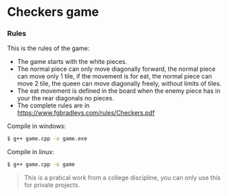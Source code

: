 # Checkers game

### Rules
This is the rules of the game:
* The game starts with the white pieces.
* The normal piece can only move diagonally forward, the normal piece can move only 1 tile, if the movement is for eat, the normal piece can move 2 tile, the queen can move diagonally freely, without limits of tiles. 
* The eat movement is defined in the board when the enemy piece has in your the rear diagonals no pieces.
* The complete rules are in https://www.fgbradleys.com/rules/Checkers.pdf


Compile in windows:
```sh
$ g++ game.cpp -o game.exe
```

Compile in linux:
```sh
$ g++ game.cpp -o game
```

>This is a pratical work from a college discipline, you can only use this for private projects.
